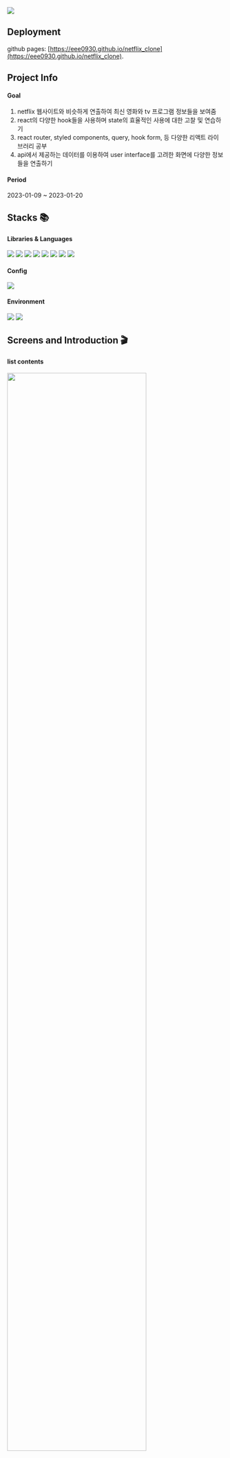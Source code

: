 <img src="https://capsule-render.vercel.app/api?type=waving&color=e51013&height=200&section=header&text=Netflix+Clone&fontSize=80" />

## Deployment
github pages: [https://eee0930.github.io/netflix_clone](https://eee0930.github.io/netflix_clone).


## Project Info
#### Goal
<ol>
  <li>netflix 웹사이트와 비슷하게 연출하여 최신 영화와 tv 프로그램 정보들을 보여줌</li>
  <li>react의 다양한 hook들을 사용하며 state의 효율적인 사용에 대한 고찰 및 연습하기</li>
  <li>react router, styled components, query, hook form, 등 다양한 리액트 라이브러리 공부</li>
  <li>api에서 제공하는 데이터를 이용하여 user interface를 고려한 화면에 다양한 정보들을 연출하기</li>
</ol>

#### Period
2023-01-09 ~ 2023-01-20


## Stacks 📚
#### Libraries & Languages
<div>
<img src="https://img.shields.io/badge/TypeScript-61DAFB?style=flat&logo=typescript&logoColor=white"/>
<img src="https://img.shields.io/badge/React-61DAFB?style=flat&logo=React&logoColor=white"/>
<img src="https://img.shields.io/badge/Styled Components-DB7093?style=flat&logo=styledcomponents&logoColor=white"/>
<img src="https://img.shields.io/badge/Recoil-018EF5?style=flat&logo=redux&logoColor=white"/>
<img src="https://img.shields.io/badge/React Query-FF4154?style=flat&logo=reactquery&logoColor=white"/>
<img src="https://img.shields.io/badge/React Router-CA4245?style=flat&logo=reactrouter&logoColor=white"/>
<img src="https://img.shields.io/badge/React Hook Form-EC5990?style=flat&logo=reacthookform&logoColor=white"/>
<img src="https://img.shields.io/badge/Framer Motion-0055FF?style=flat&logo=framer&logoColor=white"/>
</div>

#### Config
<div>
<img src="https://img.shields.io/badge/npm-CB3837?style=flat&logo=npm&logoColor=white"/>
</div>

#### Environment
<div>
<img src="https://img.shields.io/badge/Visual Studio Code-007ACC?style=flat&logo=visualstudiocode&logoColor=white"/>
<img src="https://img.shields.io/badge/GitHub-181717?style=flat&logo=github&logoColor=white"/>
</div>



## Screens and Introduction 🎬
#### list contents
<div>
<img width="80%" src="https://github.com/eee0930/netflix_clone/assets/37135523/914f9562-b038-4b06-a5ad-4596fc825a2e.gif"/>
<ol>
  <li></li>
  <li></li>
  <li></li>
  <li></li>
</ol>

##### skills & issues
<ol>
  <li>movies, tv show, weekly trends 화면에서 재사용할 수 있도록 slider를 compoenent로 나눔</li>
  <li></li>
  <li></li>
  <li></li>
  <li></li>
</ol>
</div>

#### view details
<div>
<img width="80%" src="https://github.com/eee0930/netflix_clone/assets/37135523/0b5e0e36-6a0a-4cd9-9981-4f830ed6ce92.gif"/>
<p></p>
</div>

#### trailer video
<div>
<img width="80%" src="https://github.com/eee0930/netflix_clone/assets/37135523/28e99ab8-0ed1-4573-8844-3441f565f9b4.gif"/>
<p></p>
</div>

#### search results
<div>
<img width="80%" src="https://github.com/eee0930/netflix_clone/assets/37135523/060ddc04-c14a-4b83-9d04-80fb0d986330.gif"/>
<p></p>
</div>


## How to run 🏃‍♀️

- Open this folder on VSCode.
- Click on `View` -> `Terminal`.
- Run `npm i`.
- Run `npm start`.